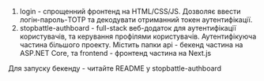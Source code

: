 1. login - спрощенний фронтенд на HTML/CSS/JS. Дозволяє ввести логін-пароль-TOTP та декодувати отриманний токен аутентифікації.
2. stopbattle-authboard - full-stack веб-додаток для аутентифікації користувачів, та керування профілями користувачів. Аутентифікуюча частина більшого проекту. Містить папки api - бекенд частина на ASP.NET Core, та frontend - фронтенд частина на Next.js

Для запуску бекенду - читайте README у stopbattle-authboard
